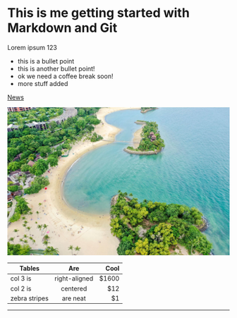 # This is me getting started with Markdown and Git

Lorem ipsum 123

* this is a bullet point
* this is another bullet point!
* ok we need a coffee break soon!
* more stuff added

[News](https://www.straitstimes.com)

![](sentosa.jpg)

| Tables        | Are           | Cool  |
| ------------- |:-------------:| -----:|
| col 3 is      | right-aligned | $1600 |
| col 2 is      | centered      |   $12 |
| zebra stripes | are neat      |    $1 |

<hr>

